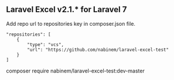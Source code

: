 ## Laravel Excel v2.1.* for Laravel 7

Add repo url to repositories key in composer.json file.

    "repositories": [
        {
            "type": "vcs",
            "url": "https://github.com/nabinem/laravel-excel-test"
        }
    ]

composer require  nabinem/laravel-excel-test:dev-master
